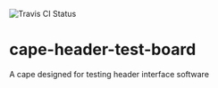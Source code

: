 ![Travis CI Status](https://travis-ci.org/jadonk/cape-header-test-board.svg)

cape-header-test-board
======================

A cape designed for testing header interface software
